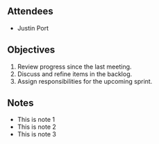 ## Attendees
- Justin Port

## Objectives
1. Review progress since the last meeting.
2. Discuss and refine items in the backlog.
3. Assign responsibilities for the upcoming sprint.

## Notes
- This is note 1
- This is note 2
- This is note 3
